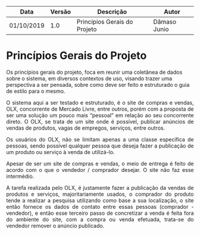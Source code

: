 | Data | Versão | Descrição | Autor |
| --- | --- | --- | --- |
| 01/10/2019 | 1.0 | Princípios Gerais do Projeto  | Dâmaso Junio |

# Princípios Gerais do Projeto

<p align=justify">Os princípios gerais do projeto, foca em reunir uma coletânea de dados sobre o sistema, em diversos contextos de uso, visando trazer uma perspectiva a ser pensada, sobre como deve ser feito e estruturado o guia de estilo para o mesmo.</p>

<p align="justify">O sistema aqui a ser testado e estruturado, é o site de compras e vendas, OLX, concorrente de Mercado Livre, entre outros, porém com a proposta de ser uma solução um pouco mais “pessoal” em relação ao seu concorrente direto. 
O OLX, se trata de um site onde é possível, publicar anúncios de vendas de produtos, vagas de empregos, serviços, entre outros.</p>

<p align="justify">Os usuários do OLX, não se limitam apenas a uma classe específica de pessoas, sendo possível qualquer pessoa que deseja fazer a publicação de um produto ou serviço à venda de utilizá-lo.</p>

<p align="justify">Apesar de ser um site de compras e vendas, o meio de entrega é feito de acordo com o que o vendedor / comprador desejar. O site não faz esse intermédio.</p>

<p align="justify">A tarefa realizada pelo OLX, é justamente fazer a publicação da vendas de produtos e serviços, majoritariamente usados, o comprador do produto tende a realizar a pesquisa utilizando como base a sua localização, o site então fornece os dados de contato entre essas pessoas (comprador - vendedor), e então esse terceiro passo de concretizar a venda é feita fora do ambiente do site, com a compra ou venda efetuada, trata-se do vendedor remover o anúncio publicado.</p>
